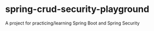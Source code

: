 # spring-crud-security-playground

A project for practicing/learning Spring Boot and Spring Security
